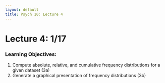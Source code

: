 ```yaml
---
layout: default
title: Psych 10: Lecture 4
---
```

# Lecture 4: 1/17

### Learning Objectives:
1. Compute absolute, relative, and cumulative frequency distributions for a given dataset (3a)
2. Generate a graphical presentation of frequency distributions (3b)
